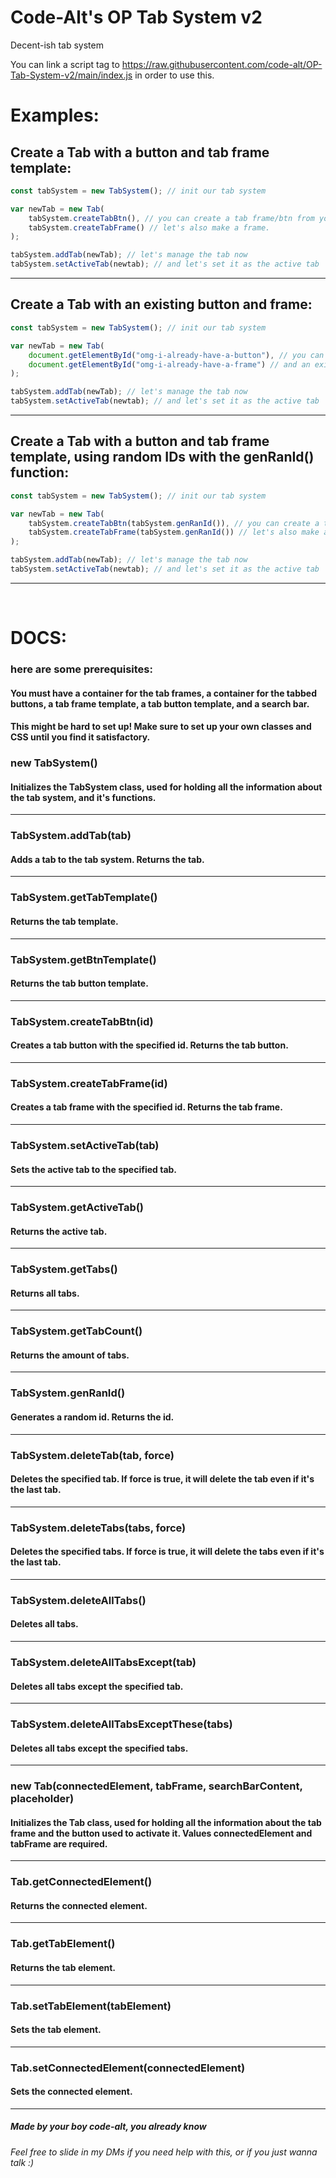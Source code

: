 # Code-Alt's OP Tab System v2
Decent-ish tab system

You can link a script tag to https://raw.githubusercontent.com/code-alt/OP-Tab-System-v2/main/index.js in order to use this.

# Examples:

## Create a Tab with a button and tab frame template:

```js
const tabSystem = new TabSystem(); // init our tab system

var newTab = new Tab(
    tabSystem.createTabBtn(), // you can create a tab frame/btn from your template or use an existing element. An ID is not required, but it is recommended.
    tabSystem.createTabFrame() // let's also make a frame.
);

tabSystem.addTab(newTab); // let's manage the tab now
tabSystem.setActiveTab(newtab); // and let's set it as the active tab
```
<hr />

## Create a Tab with an existing button and frame:

```js
const tabSystem = new TabSystem(); // init our tab system

var newTab = new Tab(
    document.getElementById("omg-i-already-have-a-button"), // you can use an existing button if available
    document.getElementById("omg-i-already-have-a-frame") // and an existing frame
);

tabSystem.addTab(newTab); // let's manage the tab now
tabSystem.setActiveTab(newtab); // and let's set it as the active tab
```
<hr />

## Create a Tab with a button and tab frame template, using random IDs with the genRanId() function:

```js
const tabSystem = new TabSystem(); // init our tab system

var newTab = new Tab(
    tabSystem.createTabBtn(tabSystem.genRanId()), // you can create a tab frame/btn from your template or use an existing element. This uses tabSystem.genRanId() to generate an ID.
    tabSystem.createTabFrame(tabSystem.genRanId()) // let's also make a frame.
);

tabSystem.addTab(newTab); // let's manage the tab now
tabSystem.setActiveTab(newtab); // and let's set it as the active tab
```
<hr />

<br />

# DOCS:

### here are some prerequisites:

#### You must have a container for the tab frames, a container for the tabbed buttons, a tab frame template, a tab button template, and a search bar.
#### This might be hard to set up! Make sure to set up your own classes and CSS until you find it satisfactory.

### new TabSystem()<br/>
#### Initializes the TabSystem class, used for holding all the information about the tab system, and it's functions.
---
### TabSystem.addTab(tab)<br/>
#### Adds a tab to the tab system. Returns the tab.
---
### TabSystem.getTabTemplate()<br/>
#### Returns the tab template.
---
### TabSystem.getBtnTemplate()<br/>
#### Returns the tab button template.
---
### TabSystem.createTabBtn(id)<br/>
#### Creates a tab button with the specified id. Returns the tab button.
---
### TabSystem.createTabFrame(id)<br/>
#### Creates a tab frame with the specified id. Returns the tab frame.
---
### TabSystem.setActiveTab(tab)<br/>
#### Sets the active tab to the specified tab.
---
### TabSystem.getActiveTab()<br/>
#### Returns the active tab.
---
### TabSystem.getTabs()<br/>
#### Returns all tabs.
---
### TabSystem.getTabCount()<br/>
#### Returns the amount of tabs.
---
### TabSystem.genRanId()<br/>
#### Generates a random id. Returns the id.
---
### TabSystem.deleteTab(tab, force)<br/>
#### Deletes the specified tab. If force is true, it will delete the tab even if it's the last tab.
---
### TabSystem.deleteTabs(tabs, force)<br/>
#### Deletes the specified tabs. If force is true, it will delete the tabs even if it's the last tab.
---
### TabSystem.deleteAllTabs()<br/>
#### Deletes all tabs.
---
### TabSystem.deleteAllTabsExcept(tab)<br/>
#### Deletes all tabs except the specified tab.
---
### TabSystem.deleteAllTabsExceptThese(tabs)<br/>
#### Deletes all tabs except the specified tabs.
---
### new Tab(connectedElement, tabFrame, searchBarContent, placeholder)<br/>
#### Initializes the Tab class, used for holding all the information about the tab frame and the button used to activate it. Values connectedElement and tabFrame are required.
---
### Tab.getConnectedElement()<br/>
#### Returns the connected element.
---
### Tab.getTabElement()<br/>
#### Returns the tab element.
---
### Tab.setTabElement(tabElement)<br/>
#### Sets the tab element.
---
### Tab.setConnectedElement(connectedElement)<br/>
#### Sets the connected element.
---

##### Made by your boy code-alt, you already know
###### Feel free to slide in my DMs if you need help with this, or if you just wanna talk :)
